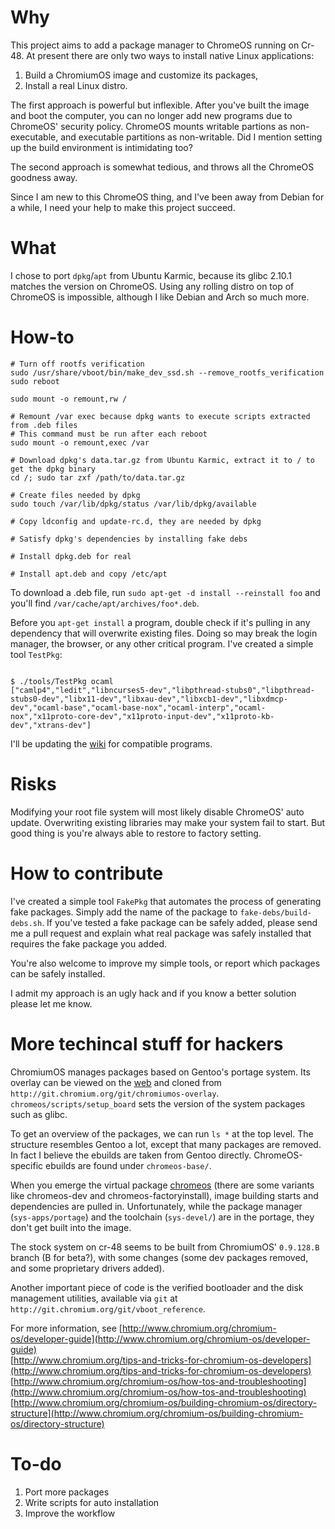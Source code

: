 # Why
This project aims to add a package manager to ChromeOS running on
Cr-48. At present there are only two ways to install native Linux
applications:  
1. Build a ChromiumOS image and customize its packages,  
2. Install a real Linux distro.

The first approach is powerful but inflexible. After you've built the
image and boot the computer, you can no longer add new programs due to
ChromeOS' security policy. ChromeOS mounts writable partions as
non-executable, and executable partitions as non-writable. Did I
mention setting up the build environment is intimidating too?

The second approach is somewhat tedious, and throws all the ChromeOS
goodness away.

Since I am new to this ChromeOS thing, and I've been away from Debian
for a while, I need your help to make this project succeed.

# What
I chose to port `dpkg`/`apt` from Ubuntu Karmic, because its glibc
2.10.1 matches the version on ChromeOS. Using any rolling distro on
top of ChromeOS is impossible, although I like Debian and Arch so much
more.

# How-to
<pre><code># Turn off rootfs verification
sudo /usr/share/vboot/bin/make_dev_ssd.sh --remove_rootfs_verification
sudo reboot

sudo mount -o remount,rw /

# Remount /var exec because dpkg wants to execute scripts extracted from .deb files
# This command must be run after each reboot
sudo mount -o remount,exec /var

# Download dpkg's data.tar.gz from Ubuntu Karmic, extract it to / to get the dpkg binary
cd /; sudo tar zxf /path/to/data.tar.gz

# Create files needed by dpkg
sudo touch /var/lib/dpkg/status /var/lib/dpkg/available

# Copy ldconfig and update-rc.d, they are needed by dpkg

# Satisfy dpkg's dependencies by installing fake debs

# Install dpkg.deb for real

# Install apt.deb and copy /etc/apt
</code></pre>

To download a .deb file, run `sudo apt-get -d install --reinstall foo`
and you'll find `/var/cache/apt/archives/foo*.deb`.

Before you `apt-get install` a program, double check if it's pulling
in any dependency that will overwrite existing files. Doing so
may break the login manager, the browser, or any other critical
program. I've created a simple tool `TestPkg`:
<pre><code>
$ ./tools/TestPkg ocaml
["camlp4","ledit","libncurses5-dev","libpthread-stubs0","libpthread-stubs0-dev","libx11-dev","libxau-dev","libxcb1-dev","libxdmcp-dev","ocaml-base","ocaml-base-nox","ocaml-interp","ocaml-nox","x11proto-core-dev","x11proto-input-dev","x11proto-kb-dev","xtrans-dev"]
</code></pre>

I'll be updating the [wiki](https://github.com/wh5a/uoc/wiki/Compatible-Packages) for compatible programs.

# Risks
Modifying your root file system will most likely disable ChromeOS'
auto update. Overwriting existing libraries may make your system fail
to start. But good thing is you're always able to restore to factory setting.

# How to contribute
I've created a simple tool `FakePkg` that automates the process of
generating fake packages. Simply add the name of the package to
`fake-debs/build-debs.sh`. If you've tested a fake package can be
safely added, please send me a pull request and explain what real
package was safely installed that requires the fake package you added.

You're also welcome to improve my simple tools, or report which packages can be safely installed.

I admit my approach is an ugly hack and if you know a better solution
please let me know.

# More techincal stuff for hackers
ChromiumOS manages packages based on Gentoo's portage system. Its
overlay can be viewed on the [web](http://git.chromium.org/gitweb/)
and cloned from
`http://git.chromium.org/git/chromiumos-overlay`. `chromeos/scripts/setup_board`
sets the version of the system packages such as glibc.

To get an overview of the packages, we can run `ls *` at the top
level. The structure resembles Gentoo a lot, except that many packages
are removed. In fact I believe the ebuilds are taken from Gentoo
directly. ChromeOS-specific ebuilds are found under `chromeos-base/`.

When you emerge the virtual package
[chromeos](http://www.chromium.org/chromium-os/how-tos-and-troubleshooting/portage-build-faq#TOC-What-does-build_packages-actually-d)
(there are some variants like chromeos-dev and
chromeos-factoryinstall), image building starts and dependencies are
pulled in. Unfortunately, while the package manager (`sys-apps/portage`)
and the toolchain (`sys-devel/`) are in the portage, they don't get built into
the image.

The stock system on cr-48 seems to be built from ChromiumOS'
`0.9.128.B` branch (B for beta?), with some changes (some dev packages
removed, and some proprietary drivers added).

Another important piece of code is the verified bootloader and the disk
management utilities, available via `git` at `http://git.chromium.org/git/vboot_reference`.

For more information, see
[http://www.chromium.org/chromium-os/developer-guide](http://www.chromium.org/chromium-os/developer-guide)  
[http://www.chromium.org/tips-and-tricks-for-chromium-os-developers](http://www.chromium.org/tips-and-tricks-for-chromium-os-developers)  
[http://www.chromium.org/chromium-os/how-tos-and-troubleshooting](http://www.chromium.org/chromium-os/how-tos-and-troubleshooting)  
[http://www.chromium.org/chromium-os/building-chromium-os/directory-structure](http://www.chromium.org/chromium-os/building-chromium-os/directory-structure)

# To-do
1. Port more packages
2. Write scripts for auto installation
3. Improve the workflow
